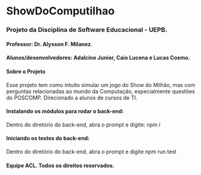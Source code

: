 # ShowDoComputilhao
<h3>Projeto da Disciplina de Software Educacional - UEPB.</h3>
<h4>Professor: Dr. Alysson F. Milanez.</h4>

<h4>Alunos/desenvolvedores: Adalcino Junior, Caio Lucena e Lucas Cosmo.</h4>

<h4>Sobre o Projeto</h4>
Esse projeto tem como intuito simular um jogo do Show do Milhão, mas com perguntas relacionadas ao mundo da Computação, especialmente questões do POSCOMP. Direcionado a alunos de cursos de TI.</br>

<h4>Instalando os módulos para rodar o back-end:</h4>
Dentro do diretório do back-end, abra o prompt e digite: npm i

<h4>Iniciando os testes do back-end:</h4>
Dentro do diretório do back-end, abra o prompt e digite npm run test


<h4><b>Equipe ACL</b>. Todos os direitos reservados.</h4>
